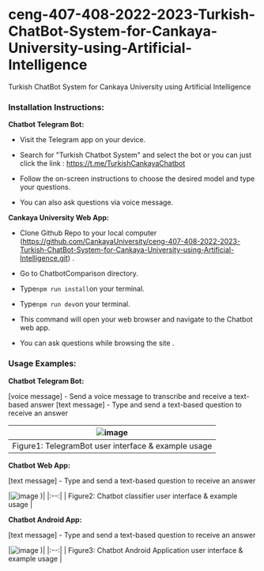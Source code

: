 # ceng-407-408-2022-2023-Turkish-ChatBot-System-for-Cankaya-University-using-Artificial-Intelligence
Turkish ChatBot System for Cankaya University using Artificial Intelligence

### Installation Instructions:

**Chatbot Telegram Bot:**

- Visit the Telegram app on your device.

- Search for "Turkish Chatbot System" and select the bot or you can just click the link : 
https://t.me/TurkishCankayaChatbot

- Follow the on-screen instructions to choose the desired model and type your questions.

- You can also ask questions via voice message. 

**Cankaya University Web App:**

- Clone Github Repo to your local computer (https://github.com/CankayaUniversity/ceng-407-408-2022-2023-Turkish-ChatBot-System-for-Cankaya-University-using-Artificial-Intelligence.git) .

- Go to ChatbotComparison directory.

- Type` npm run install `on your terminal.

- Type` npm run dev `on your terminal.

- This command will open your web browser and navigate to the Chatbot web app.

-  You can ask questions while browsing the site .


### Usage Examples:

**Chatbot Telegram Bot:**

[voice message] - Send a voice message to transcribe and receive a text-based answer
[text message] - Type and send a text-based question to receive an answer

|![image](![image](https://github.com/CankayaUniversity/ceng-407-408-2022-2023-Turkish-ChatBot-System-for-Cankaya-University-using-Artificial-Intelligence/assets/76754183/7d2ad71e-d19b-4ad8-9b31-01c64cd540fd))|
|:--:| 
| Figure1: TelegramBot user interface & example usage|

**Chatbot Web App:**

[text message] - Type and send a text-based question to receive an answer

|![image](![image](https://github.com/CankayaUniversity/ceng-407-408-2022-2023-Turkish-ChatBot-System-for-Cankaya-University-using-Artificial-Intelligence/assets/76754183/0444f493-4cea-4b0f-a3a5-a6d45896106f))
)|
|:--:| 
| Figure2: Chatbot classifier user interface & example usage |

**Chatbot Android App:**

[text message] - Type and send a text-based question to receive an answer

|![image](![image](https://github.com/CankayaUniversity/ceng-407-408-2022-2023-Turkish-ChatBot-System-for-Cankaya-University-using-Artificial-Intelligence/assets/76754183/1d1c87e5-c9e1-4c22-b940-9a009c8ea75c)
)
)|
|:--:| 
| Figure3: Chatbot Android Application user interface & example usage |

